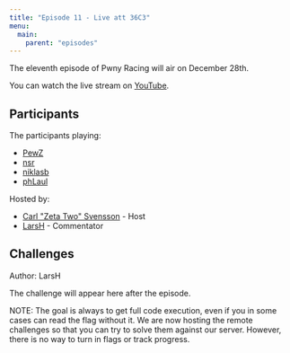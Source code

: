 ```yaml
---
title: "Episode 11 - Live att 36C3"
menu:
  main:
    parent: "episodes"
---
```


The eleventh episode of Pwny Racing will air on December 28th.  

You can watch the live stream on [YouTube](https://www.youtube.com/watch?v=egCvtOGS78w).

## Participants

The participants playing:

* [PewZ](https://twitter.com/0xbadcafe1)
* [nsr](https://twitter.com/nSinusR)
* [niklasb](https://twitter.com/_niklasb)
* [phLaul](https://twitter.com/phLaul)

Hosted by:

* [Carl "Zeta Two" Svensson](https://twitter.com/ZetaTwo) - Host
* [LarsH](https://twitter.com/_LarsH) - Commentator

## Challenges

Author: LarsH

The challenge will appear here after the episode.

NOTE: The goal is always to get full code execution, even if you in some cases can read the flag without it. We are now hosting the remote challenges so that you can try to solve them against our server. However, there is no way to turn in flags or track progress.

